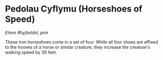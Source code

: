# Pedolau Cyflymu (Horseshoes of Speed)

*Eitem Rhyfeddol, prin*

These iron horseshoes come in a set of four. While all four shoes are affixed to the hooves of a horse or similar creature, they increase the creature's walking speed by 30 feet.